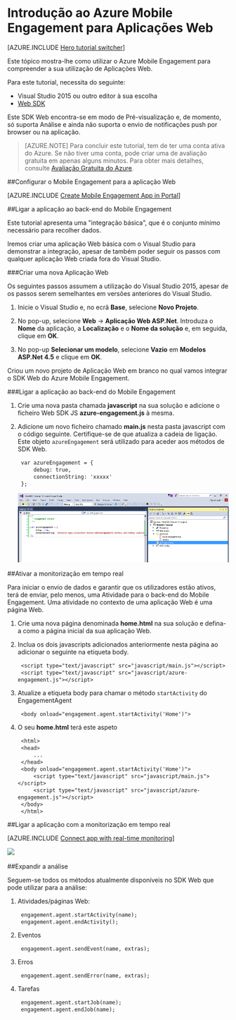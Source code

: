 <properties
    pageTitle="Introdução ao Azure Mobile Engagement para Aplicações Web | Microsoft Azure"
    description="Saiba como utilizar o Azure Mobile Engagement com notificações push e análise para Aplicações Web."
    services="mobile-engagement"
    documentationCenter="Mobile"
    authors="piyushjo"
    manager=""
    editor="" />

<tags
    ms.service="mobile-engagement"
    ms.workload="mobile"
    ms.tgt_pltfrm="na"
    ms.devlang="js"
    ms.topic="hero-article"
    ms.date="06/01/2016"
    ms.author="piyushjo" />


# Introdução ao Azure Mobile Engagement para Aplicações Web

[AZURE.INCLUDE [Hero tutorial switcher](../../includes/mobile-engagement-hero-tutorial-switcher.md)]

Este tópico mostra-lhe como utilizar o Azure Mobile Engagement para compreender a sua utilização de Aplicações Web.

Para este tutorial, necessita do seguinte:

+ Visual Studio 2015 ou outro editor à sua escolha
+ [Web SDK](http://aka.ms/P7b453) 

Este SDK Web encontra-se em modo de Pré-visualização e, de momento, só suporta Análise e ainda não suporta o envio de notificações push por browser ou na aplicação. 

> [AZURE.NOTE] Para concluir este tutorial, tem de ter uma conta ativa do Azure. Se não tiver uma conta, pode criar uma de avaliação gratuita em apenas alguns minutos. Para obter mais detalhes, consulte [Avaliação Gratuita do Azure](https://azure.microsoft.com/pricing/free-trial/?WT.mc_id=A0E0E5C02&amp;returnurl=http%3A%2F%2Fazure.microsoft.com%2Fen-us%2Fdocumentation%2Farticles%2Fmobile-engagement-web-app-get-started).

##Configurar o Mobile Engagement para a aplicação Web

[AZURE.INCLUDE [Create Mobile Engagement App in Portal](../../includes/mobile-engagement-create-app-in-portal-new.md)]

##<a id="connecting-app"></a>Ligar a aplicação ao back-end do Mobile Engagement

Este tutorial apresenta uma "integração básica", que é o conjunto mínimo necessário para recolher dados.

Iremos criar uma aplicação Web básica com o Visual Studio para demonstrar a integração, apesar de também poder seguir os passos com qualquer aplicação Web criada fora do Visual Studio. 

###Criar uma nova Aplicação Web

Os seguintes passos assumem a utilização do Visual Studio 2015, apesar de os passos serem semelhantes em versões anteriores do Visual Studio. 

1. Inicie o Visual Studio e, no ecrã **Base**, selecione **Novo Projeto**.

2. No pop-up, selecione **Web** -> **Aplicação Web ASP.Net**. Introduza o **Nome** da aplicação, a **Localização** e o **Nome da solução** e, em seguida, clique em **OK**.

3. No pop-up **Selecionar um modelo**, selecione **Vazio** em **Modelos ASP.Net 4.5** e clique em **OK**. 

Criou um novo projeto de Aplicação Web em branco no qual vamos integrar o SDK Web do Azure Mobile Engagement.

###Ligar a aplicação ao back-end do Mobile Engagement

1. Crie uma nova pasta chamada **javascript** na sua solução e adicione o ficheiro Web SDK JS **azure-engagement.js** à mesma. 

2. Adicione um novo ficheiro chamado **main.js** nesta pasta javascript com o código seguinte. Certifique-se de que atualiza a cadeia de ligação. Este objeto `azureEngagement` será utilizado para aceder aos métodos de SDK Web. 

        var azureEngagement = {
            debug: true,
            connectionString: 'xxxxx'
        };

    ![Visual Studio com ficheiros js][1]

##Ativar a monitorização em tempo real

Para iniciar o envio de dados e garantir que os utilizadores estão ativos, terá de enviar, pelo menos, uma Atividade para o back-end do Mobile Engagement. Uma atividade no contexto de uma aplicação Web é uma página Web. 

1. Crie uma nova página denominada **home.html** na sua solução e defina-a como a página inicial da sua aplicação Web. 
2. Inclua os dois javascripts adicionados anteriormente nesta página ao adicionar o seguinte na etiqueta body. 

        <script type="text/javascript" src="javascript/main.js"></script>
        <script type="text/javascript" src="javascript/azure-engagement.js"></script>

3. Atualize a etiqueta body para chamar o método `startActivity` do EngagementAgent
        
        <body onload="engagement.agent.startActivity('Home')">

4. O seu **home.html** terá este aspeto
        
        <html>
        <head>
            ...
        </head>
        <body onload="engagement.agent.startActivity('Home')">
            <script type="text/javascript" src="javascript/main.js"></script>
            <script type="text/javascript" src="javascript/azure-engagement.js"></script>
        </body>
        </html>

##Ligar a aplicação com a monitorização em tempo real

[AZURE.INCLUDE [Connect app with real-time monitoring](../../includes/mobile-engagement-connect-app-with-monitor.md)]

![][2]

##Expandir a análise

Seguem-se todos os métodos atualmente disponíveis no SDK Web que pode utilizar para a análise:

1. Atividades/páginas Web:

        engagement.agent.startActivity(name);
        engagement.agent.endActivity();

2. Eventos
        
        engagement.agent.sendEvent(name, extras);

3. Erros

        engagement.agent.sendError(name, extras);

4. Tarefas

        engagement.agent.startJob(name);
        engagement.agent.endJob(name);

<!-- Images. -->
[1]: ./media/mobile-engagement-web-app-get-started/visual-studio-solution-js.png
[2]: ./media/mobile-engagement-web-app-get-started/session.png




<!--HONumber=Sep16_HO3-->


